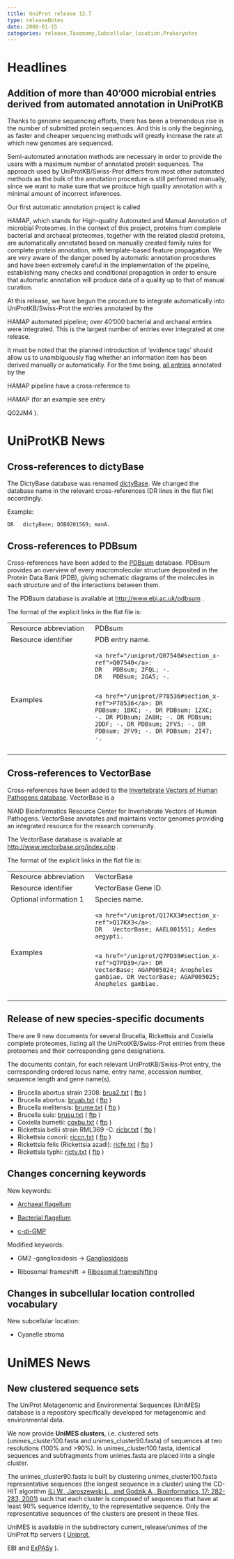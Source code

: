 ```yaml
---
title: UniProt release 12.7
type: releaseNotes
date: 2008-01-15
categories: release,Taxonomy,Subcellular_location,Prokaryotes
---
```


# Headlines

## Addition of more than 40’000 microbial entries derived from automated annotation in UniProtKB

Thanks to genome sequencing efforts, there has been a tremendous rise in the number of submitted protein sequences. And this is only the beginning, as faster and cheaper sequencing methods will greatly increase the rate at which new genomes are sequenced.

Semi-automated annotation methods are necessary in order to provide the users with a maximum number of annotated protein sequences. The approach used by UniProtKB/Swiss-Prot differs from most other automated methods as the bulk of the annotation procedure is still performed manually, since we want to make sure that we produce high quality annotation with a minimal amount of incorrect inferences.

Our first automatic annotation project is called

HAMAP, which stands for High-quality Automated and Manual Annotation of microbial Proteomes. In the context of this project, proteins from complete bacterial and archaeal proteomes, together with the related plastid proteins, are automatically annotated based on manually created family rules for complete protein annotation, with template-based feature propagation. We are very aware of the danger posed by automatic annotation procedures and have been extremely careful in the implementation of the pipeline, establishing many checks and conditional propagation in order to ensure that automatic annotation will produce data of a quality up to that of manual curation.

At this release, we have begun the procedure to integrate automatically into UniProtKB/Swiss-Prot the entries annotated by the

HAMAP automated pipeline; over 40’000 bacterial and archaeal entries were integrated. This is the largest number of entries ever integrated at one release.

It must be noted that the planned introduction of ‘evidence tags’ should allow us to unambiguously flag whether an information item has been derived manually or automatically. For the time being, [all entries](https://www.uniprot.org/uniprotkb?query=database:hamap) annotated by the

HAMAP pipeline have a cross-reference to

HAMAP (for an example see entry

Q02JM4 ).

# UniProtKB News

## Cross-references to dictyBase

The DictyBase database was renamed [dictyBase](http://dictybase.org/). We changed the database name in the relevant cross-references (DR lines in the flat file) accordingly.

Example:

    DR   dictyBase; DDB0201569; manA.

## Cross-references to PDBsum

Cross-references have been added to the [PDBsum](http://www.ebi.ac.uk/pdbsum) database. PDBsum provides an overview of every macromolecular structure deposited in the Protein Data Bank (PDB), giving schematic diagrams of the molecules in each structure and of the interactions between them.

The PDBsum database is available at <http://www.ebi.ac.uk/pdbsum> .

The format of the explicit links in the flat file is:

<table><colgroup><col style="width: 38%" /><col style="width: 61%" /></colgroup><tbody><tr class="odd"><td>Resource abbreviation</td><td>PDBsum</td></tr><tr class="even"><td>Resource identifier</td><td>PDB entry name.</td></tr><tr class="odd"><td>Examples</td><td><pre><code>&lt;a href=&quot;/uniprot/Q07540#section_x-ref&quot;&gt;Q07540&lt;/a&gt;:
DR   PDBsum; 2FQL; -.
DR   PDBsum; 2GA5; -.

&lt;a href=&quot;/uniprot/P78536#section_x-ref&quot;&gt;P78536&lt;/a&gt;:
DR PDBsum; 1BKC; -.
DR PDBsum; 1ZXC; -.
DR PDBsum; 2A8H; -.
DR PDBsum; 2DDF; -.
DR PDBsum; 2FV5; -.
DR PDBsum; 2FV9; -.
DR PDBsum; 2I47; -.</code></pre></td></tr></tbody></table>

## Cross-references to VectorBase

Cross-references have been added to the [Invertebrate Vectors of Human Pathogens database](http://www.vectorbase.org/index.php). VectorBase is a

NIAID Bioinformatics Resource Center for Invertebrate Vectors of Human Pathogens. VectorBase annotates and maintains vector genomes providing an integrated resource for the research community.

The VectorBase database is available at <http://www.vectorbase.org/index.php> .

The format of the explicit links in the flat file is:

<table><colgroup><col style="width: 38%" /><col style="width: 61%" /></colgroup><tbody><tr class="odd"><td>Resource abbreviation</td><td>VectorBase</td></tr><tr class="even"><td>Resource identifier</td><td>VectorBase Gene ID.</td></tr><tr class="odd"><td>Optional information 1</td><td>Species name.</td></tr><tr class="even"><td>Examples</td><td><pre><code>&lt;a href=&quot;/uniprot/Q17KX3#section_x-ref&quot;&gt;Q17KX3&lt;/a&gt;:
DR   VectorBase; AAEL001551; Aedes aegypti.

&lt;a href=&quot;/uniprot/Q7PD39#section_x-ref&quot;&gt;Q7PD39&lt;/a&gt;:
DR VectorBase; AGAP005024; Anopheles gambiae.
DR VectorBase; AGAP005025; Anopheles gambiae.</code></pre></td></tr></tbody></table>

## Release of new species-specific documents

There are 9 new documents for several Brucella, Rickettsia and Coxiella complete proteomes, listing all the UniProtKB/Swiss-Prot entries from these proteomes and their corresponding gene designations.

The documents contain, for each relevant UniProtKB/Swiss-Prot entry, the corresponding ordered locus name, entry name, accession number, sequence length and gene name(s).

- Brucella abortus strain 2308: [brua2.txt](https://ftp.uniprot.org/pub/databases/uniprot/current_release/knowledgebase/complete/docs/brua2) ( [ftp](ftp://ftp.uniprot.org/pub/databases/uniprot/knowledgebase/docs/brua2.txt) )
- Brucella abortus: [bruab.txt](https://ftp.uniprot.org/pub/databases/uniprot/current_release/knowledgebase/complete/docs/bruab) ( [ftp](ftp://ftp.uniprot.org/pub/databases/uniprot/knowledgebase/docs/bruab.txt) )
- Brucella melitensis: [brume.txt](https://ftp.uniprot.org/pub/databases/uniprot/current_release/knowledgebase/complete/docs/brume) ( [ftp](ftp://ftp.uniprot.org/pub/databases/uniprot/knowledgebase/docs/brume.txt) )
- Brucella suis: [brusu.txt](https://ftp.uniprot.org/pub/databases/uniprot/current_release/knowledgebase/complete/docs/brusu) ( [ftp](ftp://ftp.uniprot.org/pub/databases/uniprot/knowledgebase/docs/brusu.txt) )
- Coxiella burnetii: [coxbu.txt](https://ftp.uniprot.org/pub/databases/uniprot/current_release/knowledgebase/complete/docs/coxbu) ( [ftp](ftp://ftp.uniprot.org/pub/databases/uniprot/knowledgebase/docs/coxbu.txt) )
- Rickettsia bellii strain RML369 -C: [ricbr.txt](https://ftp.uniprot.org/pub/databases/uniprot/current_release/knowledgebase/complete/docs/ricbr) ( [ftp](ftp://ftp.uniprot.org/pub/databases/uniprot/knowledgebase/docs/ricbr.txt) )
- Rickettsia conorii: [riccn.txt](https://ftp.uniprot.org/pub/databases/uniprot/current_release/knowledgebase/complete/docs/riccn) ( [ftp](ftp://ftp.uniprot.org/pub/databases/uniprot/knowledgebase/docs/riccn.txt) )
- Rickettsia felis (Rickettsia azadi): [ricfe.txt](https://ftp.uniprot.org/pub/databases/uniprot/current_release/knowledgebase/complete/docs/ricfe) ( [ftp](ftp://ftp.uniprot.org/pub/databases/uniprot/knowledgebase/docs/ricfe.txt) )
- Rickettsia typhi: [ricty.txt](https://ftp.uniprot.org/pub/databases/uniprot/current_release/knowledgebase/complete/docs/ricty) ( [ftp](ftp://ftp.uniprot.org/pub/databases/uniprot/knowledgebase/docs/ricty.txt) )

## Changes concerning keywords

New keywords:

- [Archaeal flagellum](https://www.uniprot.org/keywords/KW-0974)

- [Bacterial flagellum](https://www.uniprot.org/keywords/KW-0975)

- [c-di-GMP](https://www.uniprot.org/keywords/KW-0973)

Modified keywords:

- GM2 -gangliosidosis -&gt; [Gangliosidosis](https://www.uniprot.org/keywords/KW-0331)

- Ribosomal frameshift -&gt; [Ribosomal frameshifting](https://www.uniprot.org/keywords/KW-0688)

## Changes in subcellular location controlled vocabulary

New subcellular location:

- Cyanelle stroma

# UniMES News

## New clustered sequence sets

The UniProt Metagenomic and Environmental Sequences (UniMES) database is a repository specifically developed for metagenomic and environmental data.

We now provide **UniMES clusters**, i.e. clustered sets (unimes_cluster100.fasta and unimes_cluster90.fasta) of sequences at two resolutions (100% and &gt;90%). In unimes_cluster100.fasta, identical sequences and subfragments from unimes.fasta are placed into a single cluster.

The unimes_cluster90.fasta is built by clustering unimes_cluster100.fasta representative sequences (the longest sequence in a cluster) using the CD-HIT algorithm [(Li W., Jaroszewski L., and Godzik A., Bioinformatics, 17: 282-283, 2001)](http://bioinformatics.oxfordjournals.org/cgi/reprint/17/3/282) such that each cluster is composed of sequences that have at least 90% sequence identity, to the representative sequence. Only the representative sequences of the clusters are present in these files.

UniMES is available in the subdirectory current_release/unimes of the UniProt ftp servers ( [Uniprot](https://www.uniprot.org/ftp.uniprot.org/pub/databases/uniprot),

EBI and [ExPASy](https://www.uniprot.org/ftp.expasy.org/databases/uniprot) ).
